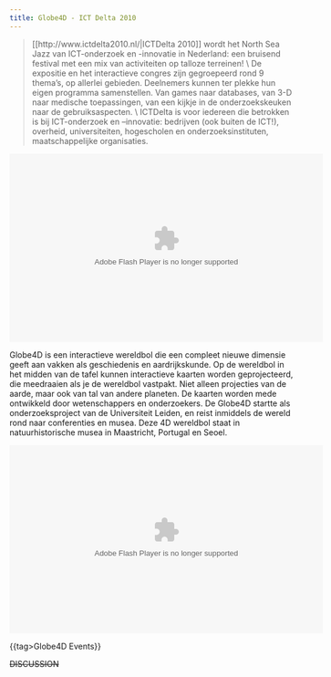 ```yaml
---
title: Globe4D - ICT Delta 2010
---
```

<blockquote>[[http://www.ictdelta2010.nl/|ICTDelta 2010]] wordt het North Sea Jazz van ICT-onderzoek en -innovatie in Nederland: een bruisend festival met een mix van activiteiten op talloze terreinen! 
\
De expositie en het interactieve congres zijn gegroepeerd rond 9 thema’s, op allerlei gebieden. Deelnemers kunnen ter plekke hun eigen programma samenstellen. Van games naar databases, van 3-D naar medische toepassingen, van een kijkje in de onderzoekskeuken naar de gebruiksaspecten.
\
ICTDelta is voor iedereen die betrokken is bij ICT-onderzoek en –innovatie: bedrijven (ook buiten de ICT!), overheid, universiteiten, hogescholen en onderzoeksinstituten, maatschappelijke organisaties.  </blockquote>

<html><embed 
src='http://www.itzit.tv/iTZiTplayer.swf'
width='550'
height='330' align="top"
type='application/x-shockwave-flash'
id='single2'
name='single2'
bgcolor='undefined'
allowscriptaccess='always'
allowfullscreen='true'
wmode='transparent'
flashvars='file=http://www.itzit.tv/ictdelta2010/technologie/globe4d.flv&image=http://www.itzit.tv/ictdelta2010/technologie/globe4d.jpg&abouttext=iTZiT multimedia&aboutlink=http://www.itzit.com&plugins=tweetit-1&dock=true&link=http://www.itzit.tv/ictdelta2010/technologie/globe4d.html'/></html>

Globe4D is een interactieve wereldbol die een compleet nieuwe dimensie geeft aan vakken als geschiedenis en aardrijkskunde. Op de wereldbol in het midden van de tafel kunnen interactieve kaarten worden geprojecteerd, die meedraaien als je de wereldbol vastpakt. Niet alleen projecties van de aarde, maar ook van tal van andere planeten. De kaarten worden mede ontwikkeld door wetenschappers en onderzoekers. De Globe4D startte als onderzoeksproject van de Universiteit Leiden, en reist inmiddels de wereld rond naar conferenties en musea. Deze 4D wereldbol staat in natuurhistorische musea in Maastricht, Portugal en Seoel.

<html><embed 
src='http://www.itzit.tv/iTZiTplayer.swf'
width='550'
height='330' align="top"
type='application/x-shockwave-flash'
id='single2'
name='single2'
bgcolor='undefined'
allowscriptaccess='always'
allowfullscreen='true'
wmode='transparent'
flashvars='file=http://www.itzit.tv/ictdelta/ictdelta2009.flv&image=http://www.ictdelta2010.nl/ictdelta/images/001.png&abouttext=iTZiT multimedia&aboutlink=http://www.itzit.com&plugins=tweetit-1&dock=true&link=http://www.itzit.tv/ictdelta2010/technologie/globe4d.html'/></html>

{{tag>Globe4D Events}}


~~DISCUSSION~~

